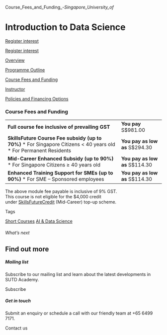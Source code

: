 Course_Fees_and_Funding_-_Singapore_University_of_



Introduction to Data Science
============================

[Register interest](/admissions/academy/short-courses/short-courses-register-your-interest/?coursename=introduction-to-data-science)

[Register interest](/admissions/academy/short-courses/short-courses-register-your-interest/?coursename=introduction-to-data-science)

[Overview](/course/introduction-to-data-science/#tabs)

[Programme Outline](/course/introduction-to-data-science/programme-outline/#tabs)

[Course Fees and Funding](/course/introduction-to-data-science/course-fees-and-funding/#tabs)

[Instructor](/course/introduction-to-data-science/instructor/#tabs)

[Policies and Financing Options](/course/introduction-to-data-science/policies-and-financing-options/#tabs)

### Course Fees and Funding

|  |  |
| --- | --- |
| **Full course fee inclusive of prevailing GST** | **You pay**  S$981.00 |
| **SkillsFuture Course Fee subsidy (up to 70%)**  * For Singapore Citizens < 40 years old * For Permanent Residents | **You pay as low as**  S$294.30 |
| **Mid-Career Enhanced Subsidy (up to 90%)**  * For Singapore Citizens ≥ 40 years old | **You pay as low as**  S$114.30 |
| **Enhanced Training Support for SMEs (up to 90%)**  * For SME – Sponsored employees | **You pay as low as**  S$114.30 |

The above module fee payable is inclusive of 9% GST.  
This course is not eligible for the $4,000 credit under [SkillsFuture](http://www.skillsfuture.gov.sg/credit)[Credit](http://www.skillsfuture.gov.sg/credit) (Mid-Career) top-up scheme.

Tags

[Short Courses](/admissions/academy/courses-and-modules/?academy-type-course=780)
[AI & Data Science](/admissions/academy/courses-and-modules/?discipline=782)

###### What’s next

Find out more
-------------

##### Mailing list

Subscribe to our mailing list and learn about the latest developments in SUTD Academy.

Subscribe

##### Get in touch

Submit an enquiry or schedule a call with our friendly team at +65 6499 7171.

Contact us

